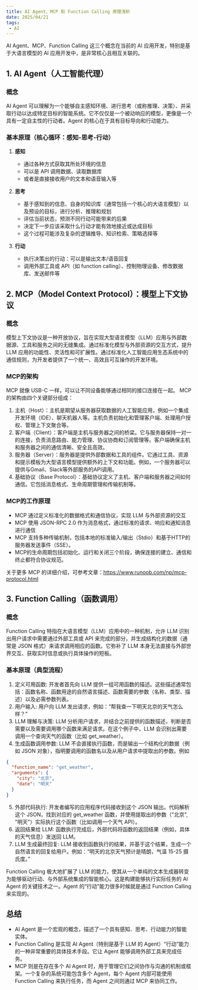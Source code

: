 ```yaml
---
title: AI Agent、MCP 和 Function Calling 原理浅析
date: 2025/04/21
tags:
 - AI
---
```


AI Agent、MCP、Function Calling 这三个概念在当前的 AI 应用开发，特别是基于大语言模型的 AI 应用开发中，是非常核心且相互关联的。

## 1. AI Agent（人工智能代理）

### 概念
AI Agent 可以理解为一个能够自主感知环境、进行思考（或称推理、决策）、并采取行动以达成特定目标的智能系统。它不仅仅是一个被动响应的模型，更像是一个具有一定自主性的行动者。Agent 的核心在于具有目标导向和行动能力。

### 基本原理（核心循环：感知-思考-行动）

1. **感知**
   - 通过各种方式获取其所处环境的信息
   - 可以是 API 调用数据、读取数据库
   - 或者是直接接收用户的文本和语音输入等

2. **思考**
   - 基于感知到的信息、自身的知识库（通常包括一个核心的大语言模型）以及预设的目标，进行分析、推理和规划
   - 评估当前状态，预测不同行动可能带来的后果
   - 决定下一步应该采取什么行动才能有效地接近或达成目标
   - 这个过程可能涉及复杂的逻辑推导、知识检索、策略选择等

3. **行动**
   - 执行决策出的行动：可以是输出文本/语音回复
   - 调用外部工具或 API（如 function calling）、控制物理设备、修改数据库、发送邮件等

## 2. MCP（Model Context Protocol）：模型上下文协议

### 概念
模型上下文协议是一种开放协议，旨在实现大型语言模型（LLM）应用与外部数据源、工具和服务之间的无缝集成。通过标准化模型与外部资源的交互方式，提升 LLM 应用的功能性、灵活性和可扩展性。通过标准化人工智能应用生态系统中的通信规则，为开发者提供了一个统一、高效且可互操作的开发环境。

### MCP的架构
MCP 就像 USB-C 一样，可以让不同设备能够通过相同的接口连接在一起。
MCP 的架构由四个关键部分组成：

1. 主机（Host）：主机是期望从服务器获取数据的人工智能应用，例如一个集成开发环境（IDE）、聊天机器人等。主机负责初始化和管理客户端、处理用户授权、管理上下文聚合等。
2. 客户端（Client）：客户端是主机与服务器之间的桥梁。它与服务器保持一对一的连接，负责消息路由、能力管理、协议协商和订阅管理等。客户端确保主机和服务器之间的通信清晰、安全且高效。
3. 服务器（Server）：服务器是提供外部数据和工具的组件。它通过工具、资源和提示模板为大型语言模型提供额外的上下文和功能。例如，一个服务器可以提供与Gmail、Slack等外部服务的API调用。
4. 基础协议（Base Protocol）：基础协议定义了主机、客户端和服务器之间如何通信。它包括消息格式、生命周期管理和传输机制等。

### MCP的工作原理
* MCP 通过定义标准化的数据格式和通信协议，实现 LLM 与外部资源的交互
* MCP 使用 JSON-RPC 2.0 作为消息格式，通过标准的请求、响应和通知消息进行通信
* MCP 支持多种传输机制，包括本地的标准输入/输出（Stdio）和基于HTTP的服务器发送事件（SSE）。
* MCP的生命周期包括初始化、运行和关闭三个阶段，确保连接的建立、通信和终止都符合协议规范。

关于更多 MCP 的详细介绍，可参考文章：https://www.runoob.com/np/mcp-protocol.html

## 3.  Function Calling（函数调用）

### 概念
Function Calling 特指在大语言模型（LLM）应用中的一种机制，允许 LLM 识别出用户请求中需要通过外部工具或 API 来完成的部分，并生成结构化的数据（通常是 JSON 格式）来请求调用相应的函数。它弥补了 LLM 本身无法直接与外部世界交互、获取实时信息或执行具体操作的短板。

### 基本原理（典型流程）
1. 定义可用函数: 开发者首先向 LLM 提供一组可用函数的描述。这些描述通常包括：函数名称、函数用途的自然语言描述、函数需要的参数（名称、类型、描述）以及必需参数列表。
2. 用户输入: 用户向 LLM 发出请求，例如：“帮我查一下明天北京的天气怎么样？”
3. LLM 理解与决策: LLM 分析用户请求，并结合之前提供的函数描述，判断是否需要以及需要调用哪个函数来满足请求。在这个例子中，LLM 会识别出需要调用一个查询天气的函数（比如 get_weather）。
4. 生成函数调用参数: LLM 不会直接执行函数，而是输出一个结构化的数据（例如 JSON 对象），指明要调用的函数名以及从用户请求中提取出的参数。例如
```JSON
{
  "function_name": "get_weather",
  "arguments": {
    "city": "北京",
    "date": "明天"
  }
}
```
5. 外部代码执行: 开发者编写的应用程序代码接收到这个 JSON 输出。代码解析这个 JSON，找到对应的 get_weather 函数，并使用提取出的参数（"北京", "明天"）实际执行这个函数（比如调用一个天气 API）。
6. 返回结果给 LLM: 函数执行完成后，外部代码将函数的返回结果（例如，具体的天气信息）发送回 LLM。
7. LLM 生成最终回复: LLM 接收到函数执行的结果，并基于这个结果，生成一个自然语言的回复给用户。例如：“明天的北京天气预计是晴朗，气温 15-25 摄氏度。”

Function Calling 极大地扩展了 LLM 的能力，使其从一个单纯的文本生成器转变为能够驱动行动、与外部系统集成的智能核心。这是构建能够执行实际任务的 AI Agent 的关键技术之一。Agent 的“行动”能力很多时候就是通过 Function Calling 来实现的。

## 总结
* AI Agent 是一个宏观的概念，描述了一个具有感知、思考、行动能力的智能实体。
* Function Calling 是实现 AI Agent（特别是基于 LLM 的 Agent）“行动”能力的一种非常重要的具体技术手段。它让 Agent 能够调用外部工具来完成任务。
* MCP 则是在存在多个 AI Agent 时，用于管理它们之间协作与沟通的机制或框架。一个复杂的系统可能包含多个 Agent，每个 Agent 内部可能使用 Function Calling 来执行任务，而 Agent 之间则通过 MCP 来协同工作。
